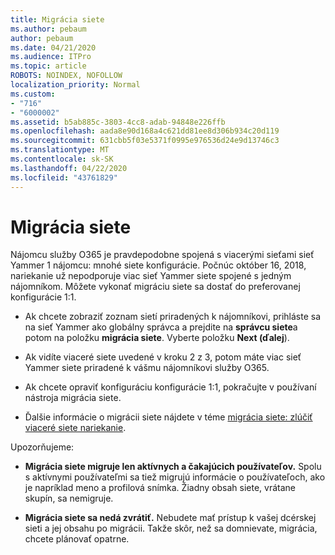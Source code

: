 ```yaml
---
title: Migrácia siete
ms.author: pebaum
author: pebaum
ms.date: 04/21/2020
ms.audience: ITPro
ms.topic: article
ROBOTS: NOINDEX, NOFOLLOW
localization_priority: Normal
ms.custom:
- "716"
- "6000002"
ms.assetid: b5ab885c-3803-4cc8-adab-94848e226ffb
ms.openlocfilehash: aada8e90d168a4c621dd81ee8d306b934c20d119
ms.sourcegitcommit: 631cbb5f03e5371f0995e976536d24e9d13746c3
ms.translationtype: MT
ms.contentlocale: sk-SK
ms.lasthandoff: 04/22/2020
ms.locfileid: "43761829"
---
```

# <a name="network-migration"></a>Migrácia siete

Nájomcu služby O365 je pravdepodobne spojená s viacerými sieťami sieť Yammer 1 nájomcu: mnohé siete konfigurácie. Počnúc október 16, 2018, nariekanie už nepodporuje viac sieť Yammer siete spojené s jedným nájomníkom. Môžete vykonať migráciu siete sa dostať do preferovanej konfigurácie 1:1.
  
- Ak chcete zobraziť zoznam sietí priradených k nájomníkovi, prihláste sa na sieť Yammer ako globálny správca a prejdite na **správcu siete**a potom na položku **migrácia siete**. Vyberte položku **Next (ďalej**).

- Ak vidíte viaceré siete uvedené v kroku 2 z 3, potom máte viac sieť Yammer siete priradené k vášmu nájomníkovi služby O365.

- Ak chcete opraviť konfiguráciu konfigurácie 1:1, pokračujte v používaní nástroja migrácia siete.

- Ďalšie informácie o migrácii siete nájdete v téme [migrácia siete: zlúčiť viaceré siete nariekanie](https://docs.microsoft.com/yammer/configure-your-yammer-network/consolidate-multiple-yammer-networks).

Upozorňujeme:
  
- **Migrácia siete migruje len aktívnych a čakajúcich používateľov.** Spolu s aktívnymi používateľmi sa tiež migrujú informácie o používateľoch, ako je napríklad meno a profilová snímka. Žiadny obsah siete, vrátane skupín, sa nemigruje.

- **Migrácia siete sa nedá zvrátiť.** Nebudete mať prístup k vašej dcérskej sieti a jej obsahu po migrácii. Takže skôr, než sa domnievate, migrácia, chcete plánovať opatrne.
